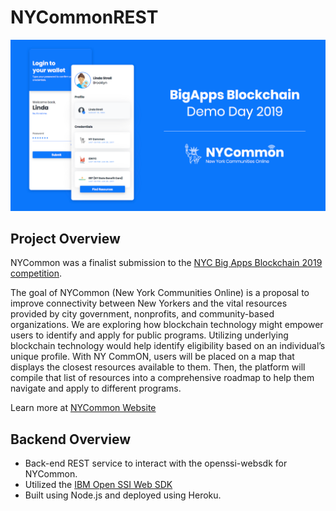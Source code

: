 # NYCommonREST

![NYCommon Picture](https://raw.githubusercontent.com/btmoore4/NYCommonREST/master/utils/nycommon.png)

## Project Overview

NYCommon was a finalist submission to the [NYC Big Apps Blockchain 2019 competition](https://medium.com/@nycbigapps/announcing-the-2019-nyc-bigapps-blockchain-cohort-1b465268129f). 

The goal of NYCommon (New York Communities Online) is a proposal to improve connectivity between New Yorkers and the vital resources provided by city government, nonprofits, and community-based organizations. We are exploring how blockchain technology might empower users to identify and apply for public programs. Utilizing underlying blockchain technology would help identify eligibility based on an individual’s unique profile. With NY CommON, users will be placed on a map that displays the closest resources available to them. Then, the platform will compile that list of resources into a comprehensive roadmap to help them navigate and apply to different programs.

Learn more at [NYCommon Website](http://www.nycommon.com/)

## Backend Overview
* Back-end REST service to interact with the openssi-websdk for NYCommon. 
* Utilized the [IBM Open SSI Web SDK](https://github.com/IBM-Blockchain-Identity/openssi-websdk)
* Built using Node.js and deployed using Heroku.
